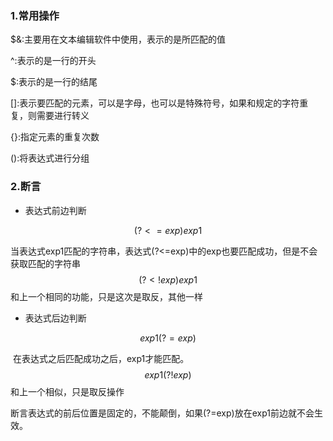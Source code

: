 ### 1.常用操作

$&:主要用在文本编辑软件中使用，表示的是所匹配的值

^:表示的是一行的开头

$:表示的是一行的结尾

[]:表示要匹配的元素，可以是字母，也可以是特殊符号，如果和规定的字符重复，则需要进行转义

{}:指定元素的重复次数

():将表达式进行分组

### 2.断言

- 表达式前边判断

$$
(?<=exp)exp1
$$

​	当表达式exp1匹配的字符串，表达式(?<=exp)中的exp也要匹配成功，但是不会获取匹配的字符串
$$
(?<!exp)exp1
$$
​	和上一个相同的功能，只是这次是取反，其他一样

- 表达式后边判断

$$
exp1(?=exp)
$$

​		在表达式之后匹配成功之后，exp1才能匹配。
$$
exp1(?!exp)
$$
​		和上一个相似，只是取反操作

断言表达式的前后位置是固定的，不能颠倒，如果(?=exp)放在exp1前边就不会生效。